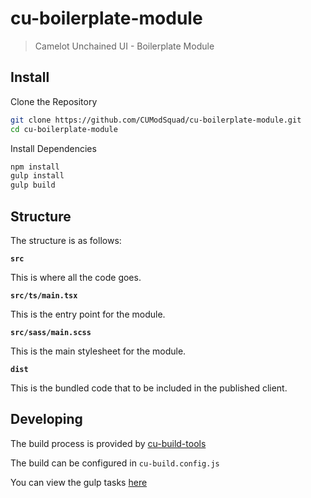 cu-boilerplate-module
=====================

> Camelot Unchained UI - Boilerplate Module

Install
-------

Clone the Repository

```sh
git clone https://github.com/CUModSquad/cu-boilerplate-module.git
cd cu-boilerplate-module
```

Install Dependencies

```sh
npm install
gulp install
gulp build
```


Structure
---------

The structure is as follows:

**`src`**

This is where all the code goes.

**`src/ts/main.tsx`**

This is the entry point for the module.

**`src/sass/main.scss`**

This is the main stylesheet for the module.

**`dist`**

This is the bundled code that to be included in the published client.


Developing
----------

The build process is provided by [cu-build-tools][1]

The build can be configured in `cu-build.config.js`

You can view the gulp tasks [here][1]


[1]: https://github.com/CUModSquad/cu-build-tools#modulelibrary---builder
